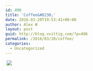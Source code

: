```yaml
---
id: 496
title: 'Coffee&#8230;'
date: 2016-03-20T19:53:41+00:00
author: Alex W
layout: post
guid: http://blog.vvittig.com/?p=496
permalink: /2016/03/20/coffee/
categories:
  - Uncategorized
---
```

&nbsp;[![](http://blog.vvittig.com/wp-content/uploads/2016/03/img_0203.jpg)](http://blog.vvittig.com/wp-content/uploads/2016/03/img_0203.jpg)&nbsp;